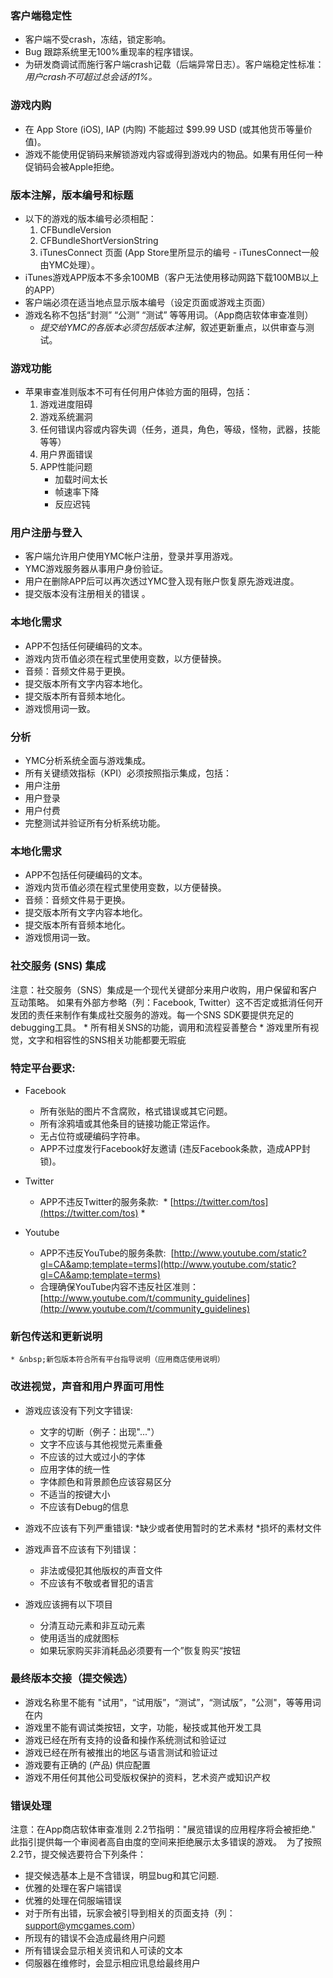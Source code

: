 ### 客户端稳定性

* 客户端不受crash，冻结，锁定影响。
* Bug 跟踪系统里无100%重现率的程序错误。
* 为研发商调试而施行客户端crash记载（后端异常日志）。客户端稳定性标准：*用户crash不可超过总会话的1%。*

### 游戏内购

* 在 App Store (iOS), IAP (内购) 不能超过 $99.99 USD (或其他货币等量价值)。
* 游戏不能使用促销码来解锁游戏内容或得到游戏内的物品。如果有用任何一种促销码会被Apple拒绝。


### 版本注解，版本编号和标题

* 以下的游戏的版本编号必须相配：
    1. CFBundleVersion
    2. CFBundleShortVersionString
    3. iTunesConnect 页面 (App Store里所显示的编号 - iTunesConnect一般由YMC处理）。
* iTunes游戏APP版本不多余100MB（客户无法使用移动网路下载100MB以上的APP）
* 客户端必须在适当地点显示版本编号（设定页面或游戏主页面）
* 游戏名称不包括“封测” “公测” “测试” 等等用词。（App商店软体审查准则）
    * *提交给YMC的各版本必须包括版本注解*，叙述更新重点，以供审查与测试。


### 游戏功能
* 苹果审查准则版本不可有任何用户体验方面的阻碍，包括：
    1. 游戏进度阻碍
    2. 游戏系统漏洞
    3. 任何错误内容或内容失调（任务，道具，角色，等级，怪物，武器，技能等等）
    4. 用户界面错误
    5. APP性能问题
        * 加载时间太长
        * 帧速率下降
        * 反应迟钝



### 用户注册与登入
* 客户端允许用户使用YMC帐户注册，登录并享用游戏。
* YMC游戏服务器从事用户身份验证。
* 用户在删除APP后可以再次透过YMC登入现有账户恢复原先游戏进度。
* 提交版本没有注册相关的错误&nbsp;。

### 本地化需求
* APP不包括任何硬编码的文本。
* 游戏内货币值必须在程式里使用变数，以方便替换。
* 音频：音频文件易于更换。
* 提交版本所有文字内容本地化。
* 提交版本所有音频本地化。
* 游戏惯用词一致。

### 分析&nbsp;
* YMC分析系统全面与游戏集成。
* 所有关键绩效指标（KPI）必须按照指示集成，包括：
* 用户注册
* 用户登录
* 用户付费
* 完整测试并验证所有分析系统功能。

### 本地化需求
* APP不包括任何硬编码的文本。
* 游戏内货币值必须在程式里使用变数，以方便替换。
* 音频：音频文件易于更换。
* 提交版本所有文字内容本地化。
* 提交版本所有音频本地化。
* 游戏惯用词一致。

### 社交服务 (SNS) 集成
注意：社交服务（SNS）集成是一个现代关键部分来用户收购，用户保留和客户互动策略。
如果有外部方参略（列：Facebook, Twitter）这不否定或抵消任何开发团的责任来制作有集成社交服务的游戏。每一个SNS SDK要提供充足的debugging工具。
    * 所有相关SNS的功能，调用和流程妥善整合
    * 游戏里所有视觉，文字和相容性的SNS相关功能都要无瑕疵

### 特定平台要求: 
* Facebook
    * 所有张贴的图片不含腐败，格式错误或其它问题。
    * 所有涂鸦墙或其他条目的链接功能正常运作。
    * 无占位符或硬编码字符串。
    * APP不过度发行Facebook好友邀请 (违反Facebook条款，造成APP封锁)。
* Twitter
    * APP不违反Twitter的服务条款:&nbsp; * [https://twitter.com/tos](https://twitter.com/tos) * 

* Youtube
    * APP不违反YouTube的服务条款:&nbsp; [http://www.youtube.com/static?gl=CA&amp;template=terms](http://www.youtube.com/static?gl=CA&amp;template=terms)
    * 合理确保YouTube内容不违反社区准则：[http://www.youtube.com/t/community_guidelines](http://www.youtube.com/t/community_guidelines)
    
### 新包传送和更新说明
    * &nbsp;新包版本符合所有平台指导说明（应用商店使用说明）

### 改进视觉，声音和用户界面可用性
* 游戏应该没有下列文字错误:
    * 文字的切断（例子：出现"..."）
    * 文字不应该与其他视觉元素重叠
    * 不应该的过大或过小的字体
    * 应用字体的统一性
    * 字体颜色和背景颜色应该容易区分
    * 不适当的按键大小
    * 不应该有Debug的信息

* 游戏不应该有下列严重错误:
    *缺少或者使用暂时的艺术素材
    *损坏的素材文件

* 游戏声音不应该有下列错误：
    * 非法或侵犯其他版权的声音文件
    * 不应该有不敬或者冒犯的语言
        
* 游戏应该拥有以下项目
    * 分清互动元素和非互动元素
    * 使用适当的成就图标
    * 如果玩家购买非消耗品必须要有一个”恢复购买“按钮
    
### 最终版本交接（提交候选）
* 游戏名称里不能有 "试用"，“试用版”，“测试”，“测试版”，"公测"，等等用词在内&nbsp;
* 游戏里不能有调试类按钮，文字，功能，秘技或其他开发工具&nbsp;
* 游戏已经在所有支持的设备和操作系统测试和验证过
* 游戏已经在所有被推出的地区与语言测试和验证过
* 游戏要有正确的 (产品) 供应配置
* 游戏不用任何其他公司受版权保护的资料，艺术资产或知识产权

### 错误处理
注意：在App商店软体审查准则&nbsp;2.2节指明："展览错误的应用程序将会被拒绝."
此指引提供每一个审阅者高自由度的空间来拒绝展示太多错误的游戏。&nbsp;
为了按照2.2节，提交候选要符合下列条件：
* 提交候选基本上是不含错误，明显bug和其它问题.&nbsp;
* 优雅的处理在客户端错误
* 优雅的处理在伺服端错误
* 对于所有出错，玩家会被引导到相关的页面支持（列：support@ymcgames.com）
* 所现有的错误不会造成最终用户问题
* 所有错误会显示相关资讯和人可读的文本
* 伺服器在维修时，会显示相应讯息给最终用户

